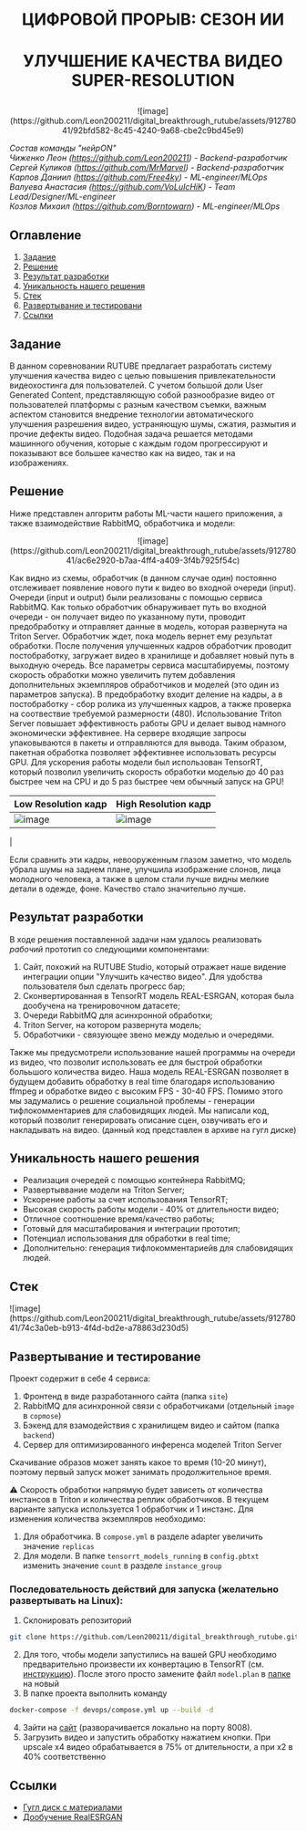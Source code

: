 # <p align="center"> ЦИФРОВОЙ ПРОРЫВ: СЕЗОН ИИ </p>
# <p align="center"> УЛУЧШЕНИЕ КАЧЕСТВА ВИДЕО SUPER-RESOLUTION </p>
<p align="center">
![image](https://github.com/Leon200211/digital_breakthrough_rutube/assets/91278041/92bfd582-8c45-4240-9a68-cbe2c9bd45e9)
</p>



*Состав команды "нейрON"*   
*Чиженко Леон (https://github.com/Leon200211) - Backend-разработчик*    
*Сергей Куликов (https://github.com/MrMarvel) - Backend-разработчик*  
*Карпов Даниил (https://github.com/Free4ky) - ML-engineer/MLOps*  
*Валуева Анастасия (https://github.com/VoLuIcHiK) - Team Lead/Designer/ML-engineer*   
*Козлов Михаил (https://github.com/Borntowarn) - ML-engineer/MLOps*  

## Оглавление
1. [Задание](#1)
2. [Решение](#2)
3. [Результат разработки](#3)
4. [Уникальность нашего решения](#5)
5. [Стек](#6)
6. [Развертывание и тестировани](#7)
7. [Ссылки](#9)

## <a name="1"> Задание </a>

В данном соревновании RUTUBE предлагает разработать систему улучшения качества видео с целью повышения привлекательности видеохостинга для пользователей.
С учетом большой доли User Generated Content, представляющую собой разнообразие видео от пользователей платформы с разным качеством съемки, важным аспектом становится внедрение технологии автоматического улучшения разрешения видео, устраняющую шумы, сжатия, размытия и прочие дефекты видео.
Подобная задача решается методами машинного обучения, которые с каждым годом прогрессируют и показывают все большее качество как на видео, так и на изображениях.

## <a name="2">Решение </a>

Ниже представлен алгоритм работы ML-части нашего приложения, а также взаимодействие RabbitMQ, обработчика и модели: 
<p align="center">
![image](https://github.com/Leon200211/digital_breakthrough_rutube/assets/91278041/ac6e2920-b7aa-4ff4-a409-3f4b7925f54c)
</p>

Как видно из схемы, обработчик (в данном случае один) постоянно отслеживает появление нового пути к видео во входной очереди (input). Очереди (input и output) были реализованы с помощью сервиса RabbitMQ. Как только обработчик обнаруживает путь во входной очереди - он получает видео по указанному пути, проводит предобработку и отправляет данные в модель, которая развернута на Triton Server. Обработчик ждет, пока модель вернет ему результат обработки. После получения улучшенных кадров обработчик проводит постобработку, загружает видео в хранилище и добавляет новый путь в выходную очередь. 
Все параметры сервиса масштабируемы, поэтому скорость обработки можно увеличить путем добавления дополнительных экземпляров обработчиков и моделей (это один из параметров запуска). 
В предобработку входит деление на кадры, а в постобработку - сбор ролика из улучшенных кадров, а также проверка на соотвествие требуемой размерности (480).
Использование Triton Server повышает эффективность работы GPU и делает вывод намного экономически эффективнее. На сервере входящие запросы упаковываются в пакеты и отправляются для вывода. Таким образом, пакетная обработка позволяет эффективнее использовать ресурсы GPU.
Для ускорения работы модели был использован TensorRT, который позволил увеличить скорость обработки моделью до 40 раз быстрее чем на CPU и до 5 раз быстрее чем обычный запуск на GPU!

| Low Resolution кадр  | High  Resolution кадр |
| ------------- | ------------- |
| ![image](https://github.com/Leon200211/digital_breakthrough_rutube/assets/91278041/e760165e-f2dc-41e0-83d5-cb5166551e0d) | ![image](https://github.com/Leon200211/digital_breakthrough_rutube/assets/91278041/ab13713e-bf73-41d9-818f-e9bb9e94672e)
  |


Если сравнить эти кадры, невооруженным глазом заметно, что модель убрала шумы на заднем плане, улучшила изображение слонов, лица молодного человека, а также в целом стали лучше видны мелкие детали в одежде, фоне. Качество стало значительно лучше.


## <a name="3">Результат разработки </a>

В ходе решения поставленной задачи нам удалось реализовать *рабочий* прототип со следующими компонентами:
1. Сайт, похожий на RUTUBE Studio, который отражает наше видение интеграции опции "Улучшить качество видео". Для удобства пользователя был сделать прогресс бар;
2. Сконвертированная в TensorRT модель REAL-ESRGAN, которая была дообучена на тренировочном датасете;
3. Очереди RabbitMQ для асинхронной обработки;
4. Triton Server, на котором развернута модель;
5. Обработчики - связующее звено между моделью и очередями.


Также мы предусмотрели использование нашей программы на очереди из видео, что позволит использовать ее для быстрой обработки болььшого количества видео. 
Наша модель REAL-ESRGAN позволяет в будущем добавить обработку в real time благодаря использованию ffmpeg и обработке видео с высоким FPS - 30-40 FPS.
Помимо этого мы задумались о решение социальной проблемы - генерации тифлокомментариев для слабовидящих людей. Мы написали код, который позволит генерировать описание сцен, озвучивать его и накладывать на видео. (данный код представлен в архиве на гугл диске)


## <a name="5">Уникальность нашего решения </a>
- Реализация очередей с помощью контейнера RabbitMQ;
- Развертыввание модели на Triton Server;
- Ускорение работы за счет использования TensorRT;
- Высокая скорость работы модели - 40% от длительности видео;
- Отличное соотношение время/качество работы;
- Готовый для масштабирования и интеграции прототип;
- Потенциал использования для обработки в real time;
- Дополнительно: генерация тифлокомментариейв для слабовидящих людей.


## <a name="6">Стек </a>
<div>
![image](https://github.com/Leon200211/digital_breakthrough_rutube/assets/91278041/74c3a0eb-b913-4f4d-bd2e-a78863d230d5)


## <a name="7">Развертывание и тестирование </a>
Проект содержит в себе 4 сервиса:
1. Фронтенд в виде разработанного сайта (папка `site`)
2. RabbitMQ для асинхронной связи с обработчиками (отдельный `image` в `copmose`)
3. Бэкенд для взамодействия с хранилищем видео и сайтом (папка `backend`)
4. Сервер для оптимизированного инференса моделей Triton Server

Скачивание образов может занять какое то время (10-20 минут), поэтому первый запуск может занимать продолжительное время.

:warning: 
Скорость обработки напрямую будет зависеть от количества инстансов в Triton и количества реплик обработчиков. В текущем варианте запуска используется 1 обработчик и 1 инстанс. Для изменения количества экземпляров необходимо:
1. Для обработчика. В `compose.yml` в разделе adapter увеличить значение `replicas`
2. Для модели. В папке `tensorrt_models_running` в `config.pbtxt` изменить значение `count` в разделе `instance_group`

### Последовательность действий для запуска (желательно развертывать на Linux):

1. Склонировать репозиторий 
```Bash
git clone https://github.com/Leon200211/digital_breakthrough_rutube.git
```
2. Для того, чтобы модели запустились на вашей GPU необходимо предварительно произвести их конвертацию в TensorRT (см. [инструкцию](https://github.com/VoLuIcHiK/super-resolution/tree/main/model_convertation#readme)). Поcле этого просто замените файл `model.plan` в [папке](https://github.com/VoLuIcHiK/super-resolution/tree/main/tensorrt_models_running/real_esrganx4_fp16_tensorrt/1) на новый
3. В папке проекта выполнить команду 
```Bash
docker-compose -f devops/compose.yml up --build -d
```
4. Зайти на [сайт](http://localhost:8008/) (разворачивается локально на порту 8008).
5. Загрузить видео и запустить обработку нажатием кнопки. При upscale x4 видео обрабатывается в 75% от длительности, а при x2 в 40% соответственно  

## <a name="9">Ссылки</a>
- [Гугл диск с материалами](https://drive.google.com/drive/folders/1dJfBBPN-eLbLK-rgtZ2S7EVrKKa_5ftp?usp=sharing)
- [Дообучение RealESRGAN](https://github.com/xinntao/Real-ESRGAN/blob/master/docs/Training.md)


